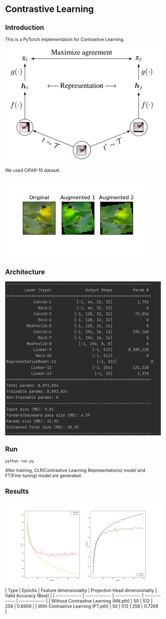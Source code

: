 # Contrastive Learning

## Introduction
This is a PyTorch implementation for Contrastive Learning.  

![image](https://github.com/byunghyun23/contrastive-learning/blob/main/assets/fig1.png)

We used CIFAR-10 dataset.  

![image](https://github.com/byunghyun23/contrastive-learning/blob/main/assets/fig2.png)

## Architecture
![image](https://github.com/byunghyun23/contrastive-learning/blob/main/assets/fig3.PNG)

## Run
```
python run.py
```
After training, CLR(Contrastive Learning Representations) model and FT(Fine-tuning) model are generated.

## Results
![image](https://github.com/byunghyun23/contrastive-learning/blob/main/assets/fig4.png)
| Type | Epochs | Feature dimensionality  | Projection Head dimensionality | Valid Accuracy (Best)          |
| ------------- | ------------- | ------------- | ------------- | ------------- |
| Without Contrastive Learning (NN.pth)          | 50          | 512         | 256         | 0.6909         |
| With Contrastive Learning (FT.pth)          | 50          | 512         | 256         | 0.7269         |

